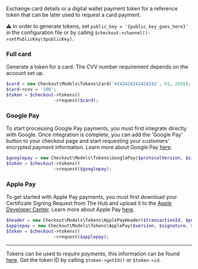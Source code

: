 Exchange card details or a digital wallet payment token for a reference token that can be later used to request a card payment.

⚠️ In order to generate tokens, set `public_key = '{public_key_goes_here}'` in the configuration file or by calling `$checkout->channel()->setPublicKey($publicKey)`.

### Full card
Generate a token for a card. The CVV number requirement depends on the account set up.

```php
$card = new Checkout\Models\Tokens\Card('4242424242424242', 01, 2020);
$card->cvv = '100';
$token = $checkout->tokens()
                  ->request($card);
```


### Google Pay
To start processing Google Pay payments, you must first integrate directly with Google. Once integration is complete, you can add the 'Google Pay' button to your checkout page and start requesting your customers' encrypted payment information. Learn more about Google Pay [here](https://docs.checkout.com/docs/google-pay).

```php
$googlepay = new Checkout\Models\Tokens\GooglePay($protocolVersion, $signature, $signedMessage);
$token = $checkout->tokens()
                  ->request($googlepay);
```


### Apple Pay
To get started with Apple Pay payments, you must first download your Certificate Signing Request from The Hub and upload it to the [Apple Developer Center](https://developer.apple.com/account/). Learn more about Apple Pay [here](https://docs.checkout.com/docs/apple-pay).

```php
$header = new Checkout\Models\Tokens\ApplePayHeader($transactionId, $publicKeyHash, $ephemeralPublicKey);
$applepay = new Checkout\Models\Tokens\ApplePay($version, $signature, $data, $header);
$token = $checkout->tokens()
                  ->request($applepay);
```


***

Tokens can be used to _require payments_, this information can be found [here](https://github.com/CKOTech/checkout-sdk-php/wiki/2.-Payments#tokens). Get the token ID by calling `$token->getId()` or `$token->id`.